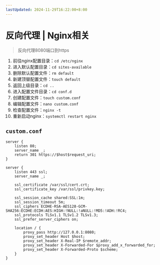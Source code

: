 ```yaml
---
lastUpdated: 2024-11-29T16:22:00+8:00
---
```


# 反向代理 | Nginx相关

> 反向代理8080端口到https

1. 前往nginx配置目录：```cd /etc/nginx```
2. 进入默认配置目录：```cd sites-available```
3. 删除默认配置文件：```rm default```
4. 新建顶替配置文件：```touch default```
5. 返回上级目录：```cd ..```
6. 进入配置文件目录：```cd conf.d```
7. 创建配置文件：```touch custom.conf```
8. 编辑配置文件：```nano custom.conf```
9. 检查配置文件：```nginx -t```
10. 重新启动nginx：```systemctl restart nginx```

## ```custom.conf```

```nginx
server {
    listen 80;
    server_name _;
    return 301 https://$host$request_uri;
}

server {
    listen 443 ssl;
    server_name _;

    ssl_certificate /var/ssl/cert.crt;
    ssl_certificate_key /var/ssl/privkey.key;

    ssl_session_cache shared:SSL:1m;
    ssl_session_timeout 5m;
    ssl_ciphers ECDHE-RSA-AES128-GCM-SHA256:ECDHE:ECDH:AES:HIGH:!NULL:!aNULL:!MD5:!ADH:!RC4;
    ssl_protocols TLSv1.1 TLSv1.2 TLSv1.3;
    ssl_prefer_server_ciphers on;

    location / {
        proxy_pass http://127.0.0.1:8080;
        proxy_set_header Host $host;
        proxy_set_header X-Real-IP $remote_addr;
        proxy_set_header X-Forwarded-For $proxy_add_x_forwarded_for;
        proxy_set_header X-Forwarded-Proto $scheme;
    }
}
```